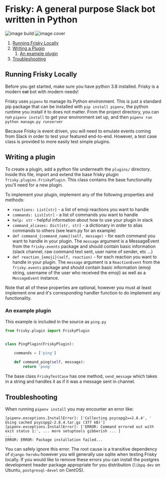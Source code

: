 # Frisky: A general purpose Slack bot written in Python
![image build](https://api.travis-ci.org/zachtib/Frisky.svg?branch=main)
![image cover](https://codecov.io/gh/zachtib/Frisky/branch/main/graph/badge.svg)

1. [Running Frisky Locally](#running-frisky-locally)
2. [Writing a Plugin](#writing-a-plugin)
   1. [An example plugin](#an-example-plugin)
3. [Troubleshooting](#troubleshooting)

## Running Frisky Locally
Before you get started, make sure you have python 3.8 installed.  Frisky is a modern ~~cat~~ bot with modern needs!

Frisky uses `pipenv` to manage its Python environment. This is just a standard pip package that can be installed with
`pip install pipenv`, the python runtime you install it to does not matter.  From the project directory, you can run
`pipenv install` to get your environment set up, and then `pipenv run python manage.py runserver`

Because Frisky is event driven, you will need to emulate events coming from Slack in order to test your featured
end-to-end. However, a test case class is provided to more easily test simple plugins.

## Writing a plugin
To create a plugin, add a python file underneath the `plugins/` directory. Inside this file, import and extend the base
frisky plugin `frisky.plugins.FriskyPlugin`.  This class contains the base functionality you'll need for a new plugin.

To implement your plugin, implement any of the following properties and methods:

* `reactions: List[str]` - a list of emoji reactions you want to handle
* `commands: List[str]` - a list of commands you want to handle
* `help: str` - helpful information about how to use your plugin in slack
* `command_aliases: Dict[str, str]` - a dictionary in order to alias commands to others (see learn.py for an example)
* `def command_{command_name}(self, message)` - for each command you want to handle in your plugin. The `message`
   argument is a MessageEvent from the `frisky.events` package and should contain basic information (slack channel, raw
   command text sent, user name of sender, etc ...)
* `def reaction_{emoji}(self, reaction)` - for each reaction you want to handle in your plugin. The `message` argument
   is a `ReactionEvent` from the `frisky.events` package and should contain basic information (emoji string, username of
   the user who received the emoji) as well as a `MessageEvent` instance.            

Note that all of these properties are optional, however you must at least implement one and it's corresponding handler
function to do implement any functionality.                  

### An example plugin
This example is included in the source as `ping.py`

```python
from frisky.plugin import FriskyPlugin


class PingPlugin(FriskyPlugin):
    
    commands = ['ping']

    def command_ping(self, message):
        return 'pong'
```

The base class `FriskyTestCase` has one method, `send_message` which takes in a string and handles it as if it was a
message sent in channel.

## Troubleshooting
When running `pipenv install` you may encounter an error like:
```
[pipenv.exceptions.InstallError]: ['Collecting psycopg2==2.8.4', '  Using cached psycopg2-2.8.4.tar.gz (377 kB)']
[pipenv.exceptions.InstallError]: ['ERROR: Command errored out with exit status 1:', ... more setuptools gibberish ... ]
...
ERROR: ERROR: Package installation failed...
```
You can safely ignore this error.  The root cause is a transitive dependency of `django-heroku` however you will
generally use sqlite when testing Frisky locally.  If you would like to remove these errors you can install the 
postgres development header package appropriate for you distribution (`libpq-dev` on Ubuntu, `postgresql-devel` on
CentOS).
